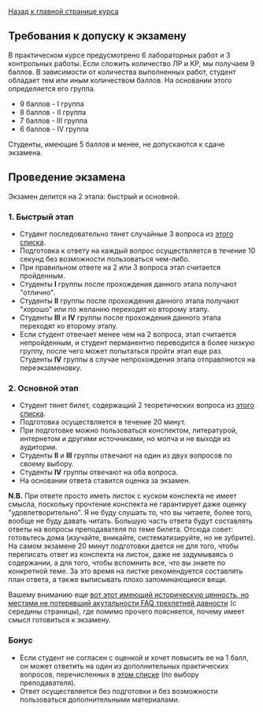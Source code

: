 [Назад к главной странице курса](https://github.com/db2015ss/syllabus)

## Требования к допуску к экзамену

В практическом курсе предусмотрено 6 лабораторных работ и 3 контрольных работы. Если сложить количество ЛР и КР, мы получаем 9 баллов. В зависимости от количества выполненных работ, студент обладает тем или иным количеством баллов. На основании этого определяется его группа.

* 9 баллов - I группа
* 8 баллов - II группа
* 7 баллов - III группа
* 6 баллов - IV группа

Студенты, имеющие 5 баллов и менее, не допускаются к сдаче экзамена.

## Проведение экзамена

Экзамен делится на 2 этапа: быстрый и основной.

### 1. Быстрый этап

* Студент последовательно тянет случайные 3 вопроса из [этого списка](https://github.com/db2015ss/syllabus/blob/master/exam/fast.md).
* Подготовка к ответу на каждый вопрос осуществляется в течение 10 секунд без возможности пользоваться чем-либо.
* При правильном ответе на 2 или 3 вопроса этап считается пройденным.
* Студенты __I__ группы после прохождения данного этапа получают "отлично".
* Студенты __II__ группы после прохождения данного этапа получают "хорошо" или по желанию переходят ко второму этапу.
* Студенты __III__ и __IV__ группы после прохождения данного этапа переходят ко второму этапу.
* Если студент отвечает менее чем на 2 вопроса, этап считается непройденным, и студент перманентно переводится в более низкую группу, после чего может попытаться пройти этап еще раз. Студенты __IV__ группы в случае непрохождения этапа отправляются на переэкзаменовку.

### 2. Основной этап

* Студент тянет билет, содержащий 2 теоретических вопроса из [этого списка](https://github.com/db2015ss/syllabus/blob/master/exam/theory.md).
* Подготовка осуществляется в течение 20 минут. 
* При подготовке можно пользоваться конспектом, литературой, интернетом и другими источниками, но молча и не выходя из аудитории.
* Студенты __II__ и __III__ группы отвечают на один из двух вопросов по своему выбору.
* Студенты __IV__ группы отвечают на оба вопроса.
* На основании ответа ставится оценка за экзамен.

__N.B.__ При ответе просто иметь листок с куском конспекта не имеет смысла, поскольку прочтение конспекта не гарантирует даже оценку "удовлетворительно". Я не буду слушать то, что вы читаете, более того, вообще не буду давать читать. Большую часть ответа будут составлять ответы на вопросы преподавателя по теме билета. Отсюда совет: готовьтесь дома (изучайте, вникайте, систематизируйте, но не зубрите). На самом экзамене 20 минут подготовки дается не для того, чтобы переписать ответ из конспекта на листок, даже не задумываясь о содержании, а для того, чтобы вспомнить все, что вы знаете по конкретной теме. За это время на листке рекомендуется составлять план ответа, а также выписывать плохо запоминающиеся вещи.

Вашему вниманию еще [вот этот имеющий историческую ценность, но местами не потерявший акутальности FAQ трехлетней давности](http://aksenov.tk/guap/db/2012/ss/) (с середины страницы), где помимо прочего поясняется, почему имеет смысл готовиться к экзамену.

### Бонус

* Если студент не согласен с оценкой и хочет повысить ее на 1 балл, он может ответить на один из дополнительных практических вопросов, перечисленных в [этом списке](https://github.com/db2015ss/syllabus/blob/master/exam/practice.md) (по выбору преподавателя).
* Ответ осуществляется без подготовки и без возможности пользоваться дополнительными материалами.
